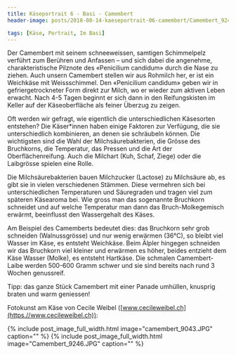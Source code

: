 ```yaml
---
title: Käseportrait 6 - Basi - Camembert
header-image: posts/2018-08-14-kaeseportrait-06-camembert/Camembert_9243.JPG

tags: [Käse, Portrait, Im Basi]
---
```


Der Camembert mit seinem schneeweissen, samtigen Schimmelpelz verführt zum Berühren und Anfassen – und sich dabei die angenehme, 
charakteristische Pilznote des «Penicilium candidum» durch die Nase zu ziehen. Auch unsern Camembert stellen wir aus Rohmilch her, 
er ist ein Weichkäse mit Weissschimmel. Den «Penicilium candidum» geben wir in gefriergetrockneter Form direkt zur Milch, 
wo er wieder zum aktiven Leben erwacht. Nach 4-5 Tagen beginnt er sich dann in den Reifungskisten im Keller auf der Käseoberfläche 
als feiner Überzug zu zeigen.

Oft werden wir gefragt, wie eigentlich die unterschiedlichen Käsesorten entstehen? Die Käser*innen haben einige Faktoren zur Verfügung, 
die sie unterschiedlich kombinieren, an denen sie schräubeln können. Die wichtigsten sind die Wahl der Milchsäurebakterien, 
die Grösse des Bruchkorns, die Temperatur, das Pressen und die Art der Oberflächenreifung. Auch die Milchart (Kuh, Schaf, Ziege) 
oder die Laibgrösse spielen eine Rolle.

Die Milchsäurebakterien bauen Milchzucker (Lactose) zu Milchsäure ab, es gibt sie in vielen verschiedenen Stämmen. 
Diese vermehren sich bei unterschiedlichen Temperaturen und Säuregraden und tragen viel zum späteren Käsearoma bei. Wie gross man 
das sogenannte Bruchkorn schneidet und auf welche Temperatur man dann das Bruch-Molkegemisch erwärmt, beeinflusst den Wassergehalt 
des Käses.

Am Beispiel des Camemberts bedeutet dies: das Bruchkorn sehr grob schneiden (Walnussgrösse) und nur wenig erwärmen (36°C), 
so bleibt viel Wasser im Käse, es entsteht Weichkäse. Beim Älpler hingegen schneiden wir das Bruchkorn viel kleiner und erwärmen es höher, 
beides entzieht dem Käse Wasser (Molke), es entsteht Hartkäse. Die schmalen Camembert-Laibe werden 500-600 Gramm schwer und sie 
sind bereits nach rund 3 Wochen genussreif.

Tipp: das ganze Stück Camembert mit einer Panade umhüllen, knusprig braten und warm geniessen!



Fotokunst am Käse von Cecile Weibel ([www.cecileweibel.ch](https.//www.cecileweibel.ch)):

{% include post_image_full_width.html image="camembert_9043.JPG" caption="" %}
{% include post_image_full_width.html image="Camembert_9246.JPG" caption="" %}
